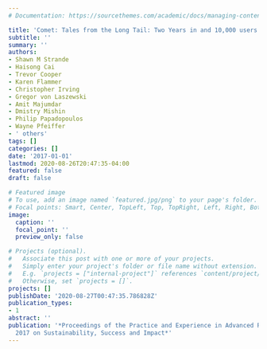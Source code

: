 ```yaml
---
# Documentation: https://sourcethemes.com/academic/docs/managing-content/

title: 'Comet: Tales from the Long Tail: Two Years in and 10,000 users later'
subtitle: ''
summary: ''
authors:
- Shawn M Strande
- Haisong Cai
- Trevor Cooper
- Karen Flammer
- Christopher Irving
- Gregor von Laszewski
- Amit Majumdar
- Dmistry Mishin
- Philip Papadopoulos
- Wayne Pfeiffer
- ' others'
tags: []
categories: []
date: '2017-01-01'
lastmod: 2020-08-26T20:47:35-04:00
featured: false
draft: false

# Featured image
# To use, add an image named `featured.jpg/png` to your page's folder.
# Focal points: Smart, Center, TopLeft, Top, TopRight, Left, Right, BottomLeft, Bottom, BottomRight.
image:
  caption: ''
  focal_point: ''
  preview_only: false

# Projects (optional).
#   Associate this post with one or more of your projects.
#   Simply enter your project's folder or file name without extension.
#   E.g. `projects = ["internal-project"]` references `content/project/deep-learning/index.md`.
#   Otherwise, set `projects = []`.
projects: []
publishDate: '2020-08-27T00:47:35.786828Z'
publication_types:
- 1
abstract: ''
publication: '*Proceedings of the Practice and Experience in Advanced Research Computing
  2017 on Sustainability, Success and Impact*'
---
```


